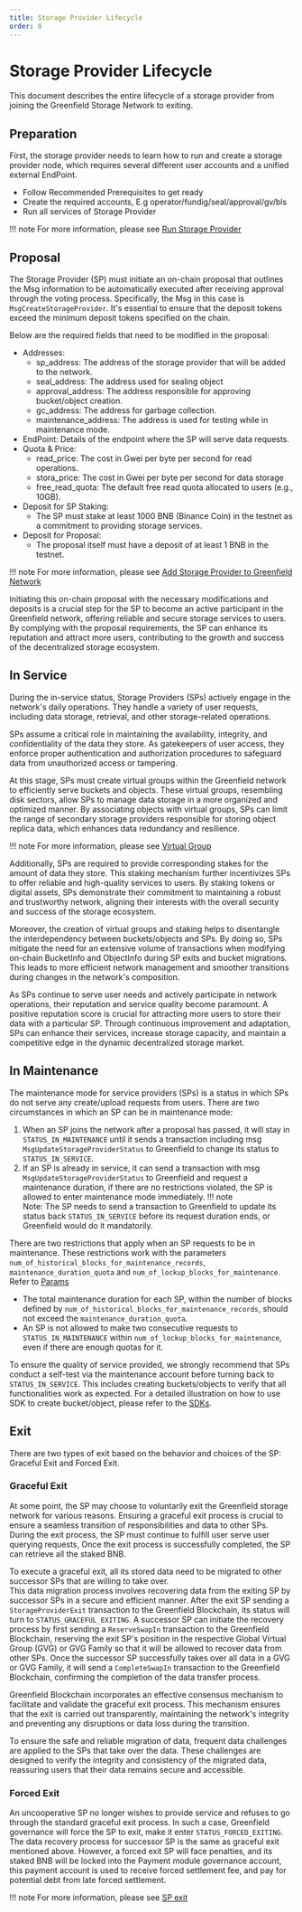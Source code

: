 ```yaml
---
title: Storage Provider Lifecycle
order: 8
---
```


# Storage Provider Lifecycle

This document describes the entire lifecycle of a storage provider from joining the Greenfield Storage Network to exiting.

## Preparation

First, the storage provider needs to learn how to run and create a storage provider node, which requires several different user accounts and a unified external EndPoint.

- Follow Recommended Prerequisites to get ready
- Create the required accounts, E.g operator/fundig/seal/approval/gv/bls
- Run all services of Storage Provider

!!! note
    For more information, please see [Run Storage Provider](../storage-provider/run-book/run-SP-node.md)

## Proposal

The Storage Provider (SP) must initiate an on-chain proposal that outlines the Msg information to be automatically executed after receiving approval through the voting process. Specifically, the Msg in this case is `MsgCreateStorageProvider`. It's essential to ensure that the deposit tokens exceed the minimum deposit tokens specified on the chain.

Below are the required fields that need to be modified in the proposal:

- Addresses:
  - sp_address: The address of the storage provider that will be added to the network.
  - seal_address: The address used for sealing object
  - approval_address: The address responsible for approving bucket/object creation.
  - gc_address: The address for garbage collection.
  - maintenance_address: The address is used for testing while in maintenance mode.
- EndPoint: Details of the endpoint where the SP will serve data requests.
- Quota & Price:
  - read_price: The cost in Gwei per byte per second for read operations.
  - stora_price: The cost in Gwei per byte per second for data storage
  - free_read_quota: The default free read quota allocated to users (e.g., 10GB).
- Deposit for SP Staking:
  - The SP must stake at least 1000 BNB (Binance Coin) in the testnet as a commitment to providing storage services.
- Deposit for Proposal:
  - The proposal itself must have a deposit of at least 1 BNB in the testnet.

!!! note
    For more information, please see [Add Storage Provider to Greenfield Network](../storage-provider/run-book/join-SP-network.md)

Initiating this on-chain proposal with the necessary modifications and deposits is a crucial step for the SP to become an active participant in the Greenfield network, offering reliable and secure storage services to users. By complying with the proposal requirements, the SP can enhance its reputation and attract more users, contributing to the growth and success of the decentralized storage ecosystem.

## In Service

During the in-service status, Storage Providers (SPs) actively engage in the network's daily operations. They handle a variety of user requests, including data storage, retrieval, and other storage-related operations.

SPs assume a critical role in maintaining the availability, integrity, and confidentiality of the data they store. As gatekeepers of user access, they enforce proper authentication and authorization procedures to safeguard data from unauthorized access or tampering.

At this stage, SPs must create virtual groups within the Greenfield network to efficiently serve buckets and objects. These virtual groups, resembling disk sectors, allow SPs to manage data storage in a more organized and optimized manner. By associating objects with virtual groups, SPs can limit the range of secondary storage providers responsible for storing object replica data, which enhances data redundancy and resilience.

!!! note
    For more information, please see [Virtual Group](../greenfield-blockchain/modules/virtual-group.md#abstract)

Additionally, SPs are required to provide corresponding stakes for the amount of data they store. This staking mechanism further incentivizes SPs to offer reliable and high-quality services to users. By staking tokens or digital assets, SPs demonstrate their commitment to maintaining a robust and trustworthy network, aligning their interests with the overall security and success of the storage ecosystem.

Moreover, the creation of virtual groups and staking helps to disentangle the interdependency between buckets/objects and SPs. By doing so, SPs mitigate the need for an extensive volume of transactions when modifying on-chain BucketInfo and ObjectInfo during SP exits and bucket migrations. This leads to more efficient network management and smoother transitions during changes in the network's composition.

As SPs continue to serve user needs and actively participate in network operations, their reputation and service quality become paramount. A positive reputation score is crucial for attracting more users to store their data with a particular SP. Through continuous improvement and adaptation, SPs can enhance their services, increase storage capacity, and maintain a competitive edge in the dynamic decentralized storage market.

## In Maintenance

The maintenance mode for service providers (SPs) is a status in which SPs do not serve any create/upload requests from users. There are two circumstances in which an SP can be in maintenance mode:

1. When an SP joins the network after a proposal has passed, it will stay in `STATUS_IN_MAINTENANCE` until it sends a transaction
   including msg `MsgUpdateStorageProviderStatus` to Greenfield to change its status to `STATUS_IN_SERVICE`.
2. If an SP is already in service, it can send a transaction with msg `MsgUpdateStorageProviderStatus` to Greenfield and request a maintenance duration,
   if there are no restrictions violated, the SP is allowed to enter maintenance mode immediately.
!!! note  
    Note: The SP needs to send a transaction to Greenfield to update its status back `STATUS_IN_SERVICE` before its request duration ends, or Greenfield would do it mandatorily.

There are two restrictions that apply when an SP requests to be in maintenance. These restrictions work with the parameters `num_of_historical_blocks_for_maintenance_records`, `maintenance_duration_quota` and `num_of_lockup_blocks_for_maintenance`. Refer to [Params](../greenfield-blockchain/modules/storage-provider.md#params)

* The total maintenance duration for each SP, within the number of blocks defined by `num_of_historical_blocks_for_maintenance_records`, should not exceed the `maintenance_duration_quota`.
* An SP is not allowed to make two consecutive requests to `STATUS_IN_MAINTENANCE` within `num_of_lockup_blocks_for_maintenance`, even if there are enough quotas for it.

To ensure the quality of service provided, we strongly recommend that SPs conduct a self-test via the maintenance account before turning back to `STATUS_IN_SERVICE`. This includes creating buckets/objects to verify that all functionalities work as expected. For a detailed illustration on how to use SDK to create bucket/object, please refer to the [SDKs](../../sdks/index.md).

## Exit

There are two types of exit based on the behavior and choices of the SP: Graceful Exit and Forced Exit.

### Graceful Exit
At some point, the SP may choose to voluntarily exit the Greenfield storage network for various reasons. 
Ensuring a graceful exit process is crucial to ensure a seamless transition of responsibilities and data to other SPs.
During the exit process, the SP must continue to fulfill user serve user querying requests, Once the exit process is 
successfully completed, the SP can retrieve all the staked BNB.

To execute a graceful exit, all its stored data need to be migrated to other successor SPs that are willing to take over.  
This data migration process involves recovering data from the exiting SP by successor SPs in a secure and efficient manner.
After the exit SP sending a `StorageProviderExit` transaction to the Greenfield Blockchain, its status will turn to `STATUS_GRACEFUL_EXITING`.
A successor SP can initiate the recovery process by first sending a `ReserveSwapIn` transaction to the Greenfield Blockchain, reserving the
exit SP's position in the respective Global Virtual Group (GVG) or GVG Family so that it will be allowed to recover data from other SPs.
Once the successor SP successfully takes over all data in a GVG or GVG Family, it will send a `CompleteSwapIn` transaction to the Greenfield Blockchain, 
confirming the completion of the data transfer process.

Greenfield Blockchain incorporates an effective consensus mechanism to facilitate and validate the graceful exit process. 
This mechanism ensures that the exit is carried out transparently, maintaining the network's integrity and preventing 
any disruptions or data loss during the transition.

To ensure the safe and reliable migration of data, frequent data challenges are applied to the SPs that take over the data. 
These challenges are designed to verify the integrity and consistency of the migrated data, reassuring users that their data remains secure and accessible.

### Forced Exit
An uncooperative SP no longer wishes to provide service and refuses to go through the standard graceful exit process. In such a case,
Greenfield governance will force the SP to exit, make it enter `STATUS_FORCED_EXITING`. The data recovery process for successor SP is the same as graceful exit mentioned above.
However, a forced exit SP will face penalties, and its staked BNB will be locked into the Payment module governance account, this payment account is used to receive forced settlement fee, and pay for potential debt from late forced settlement.

!!! note
    For more information, please see [SP exit](../greenfield-blockchain/modules/virtual-group.md#sp-exit-workflow)
